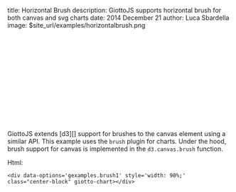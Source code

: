 title: Horizontal Brush
description: GiottoJS supports horizontal brush for both canvas and svg charts
date: 2014 December 21
author: Luca Sbardella
image: $site_url/examples/horizontalbrush.png

<div data-options='gexamples.brush1' style='width: 90%; height: 200px' class="center-block" giotto-chart></div>

GiottoJS extends [d3][] support for brushes to the canvas element using a similar API.
This example uses the ``brush`` plugin for charts. Under the hood, brush support for canvas is implemented in the
``d3.canvas.brush`` function.

Html:

    <div data-options='gexamples.brush1' style='width: 90%;' class="center-block" giotto-chart></div>